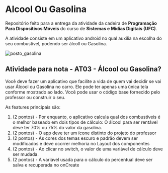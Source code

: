 # Alcool Ou Gasolina 
Repositório feito para a entrega da atividade da cadeira de __Programação Para Dispositivos Móveis__ do curso de __Sistemas e Mídias Digitais (UFC)__. 

A atividade consiste em um aplicativo android no qual auxilia na escolha do seu combustível, podendo ser álcoll ou Gasolina.

![posto_gasolina](https://github.com/Gabriel-Vasconcelos/AlcoolOuGasolina/assets/62850565/c6a74a14-8b2d-460a-878e-0cb280104752)

## Atividade para nota - AT03 - Álcool ou Gasolina?

Você deve fazer um aplicativo que facilite a vida de quem vai decidir se vai usar Álcool ou Gasolina no carro. Ele pode ter apenas uma única tela conforme mostrado ao lado. Você pode usar o código base fornecido pelo professor ou construir o seu. 

As features principais são:

1. (2 pontos) - Por enquanto, o aplicativo calcula qual dos combustíveis é o melhor baseado em dois tipos de cálculo: O álcool para ser rentável deve ter 70% ou 75% do valor da gasolina.
2. (2 pontos) - O app deve ter um ícone distinto do projeto do professor
3. (2 pontos) - As cores dos temas escuro e padrão devem ser modificados e deve ocorrer melhoria no Layout dos componentes
4. (2 pontos) - Ao clicar no switch, o valor de uma variável de cálculo deve ser mudada. 
5. (2 pontos) - A variável usada para o cálculo do percentual deve ser salva e recuperada no onCreate


